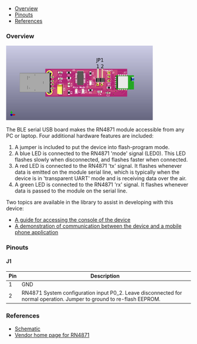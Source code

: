 - [Overview](#overview)
- [Pinouts](#pinouts)
- [References](#references)

### Overview 

<img src="pinout.png" width="400px"/>

The BLE serial USB board makes the RN4871 module accessible from any PC or laptop.
Four additional hardware features are included:

1. A jumper is included to put the device into flash-program mode.
2. A blue LED is connected to the RN4871 'mode' signal (LED0).
   This LED flashes slowly when disconnected, and flashes faster when connected.
3. A red LED is connected to the RN4871 'tx' signal.
   It flashes whenever data is emitted on the module serial line, which is typically
   when the device is in 'transparent UART' mode and is receiving data over the air.
4. A green LED is connected to the RN4871 'rx' signal.
   It flashes whenever data is passed to the module on the serial line.

Two topics are available in the library to assist in developing with this device:

- [A guide for accessing the console of the device](../demo-console/guide.md)
- [A demonstration of communication between the device and a mobile phone application](../demo-pipe/guide.md)

### Pinouts

#### J1
Pin | Description
--- | -----------
1 | GND
2 | RN4871 System configuration input P0_2. Leave disconnected for normal operation. Jumper to ground to re-flash EEPROM.

### References
- [Schematic](schematic.svg)
- [Vendor home page for RN4871](https://www.microchip.com/wwwproducts/en/RN4871)
